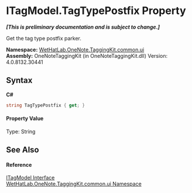 # ITagModel.TagTypePostfix Property 
 _**\[This is preliminary documentation and is subject to change.\]**_

Get the tag type postfix parker.

**Namespace:**&nbsp;<a href="043a9407-ac38-b3ac-7348-a6090af495ad">WetHatLab.OneNote.TaggingKit.common.ui</a><br />**Assembly:**&nbsp;OneNoteTaggingKit (in OneNoteTaggingKit.dll) Version: 4.0.8132.30441

## Syntax

**C#**<br />
``` C#
string TagTypePostfix { get; }
```


#### Property Value
Type: String

## See Also


#### Reference
<a href="4379db15-a23d-a911-021b-20b55dca9ef2">ITagModel Interface</a><br /><a href="043a9407-ac38-b3ac-7348-a6090af495ad">WetHatLab.OneNote.TaggingKit.common.ui Namespace</a><br />